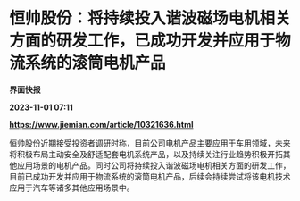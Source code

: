 # 恒帅股份：将持续投入谐波磁场电机相关方面的研发工作，已成功开发并应用于物流系统的滚筒电机产品
**界面快报**

**2023-11-01 07:11**

**https://www.jiemian.com/article/10321636.html**

恒帅股份近期接受投资者调研时称，目前公司电机产品主要应用于车用领域，未来将积极布局主动安全及舒适配套电机系统产品，以及持续关注行业趋势积极开拓其他应用场景的电机产品。同时公司将持续投入谐波磁场电机相关方面的研发工作，目前已成功开发并应用于物流系统的滚筒电机产品，后续会持续尝试将该电机技术应用于汽车等诸多其他应用场景中。